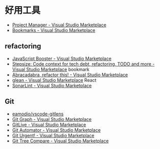 # 好用工具

- [Project&#32;Manager&#32;-&#32;Visual&#32;Studio&#32;Marketplace](https://marketplace.visualstudio.com/items?itemName=alefragnani.project-manager)
- [Bookmarks&#32;-&#32;Visual&#32;Studio&#32;Marketplace](https://marketplace.visualstudio.com/items?itemName=alefragnani.Bookmarks)

## refactoring

- [JavaScript&#32;Booster&#32;-&#32;Visual&#32;Studio&#32;Marketplace](https://marketplace.visualstudio.com/items?itemName=sburg.vscode-javascript-booster)
- [Stepsize:&#32;Code&#32;context&#32;for&#32;tech&#32;debt,&#32;refactoring,&#32;TODO&#32;and&#32;more&#32;-&#32;Visual&#32;Studio&#32;Marketplace](https://marketplace.visualstudio.com/items?itemName=Stepsize.stepsize&utm_source=dev.to&utm_medium=referral&utm_campaign=refactoring) bookmark
- [Abracadabra,&#32;refactor&#32;this!&#32;-&#32;Visual&#32;Studio&#32;Marketplace](https://marketplace.visualstudio.com/items?itemName=nicoespeon.abracadabra&ssr=false#overview)
- [glean&#32;-&#32;Visual&#32;Studio&#32;Marketplace](https://marketplace.visualstudio.com/items?itemName=wix.glean) React
- [SonarLint&#32;-&#32;Visual&#32;Studio&#32;Marketplace](https://marketplace.visualstudio.com/items?itemName=SonarSource.sonarlint-vscode)

## Git

- [eamodio/vscode-gitlens](https://github.com/eamodio/vscode-gitlens)
- [Git&#32;Graph&#32;-&#32;Visual&#32;Studio&#32;Marketplace](https://marketplace.visualstudio.com/items?itemName=mhutchie.git-graph)
- [GitLive&#32;-&#32;Visual&#32;Studio&#32;Marketplace](https://marketplace.visualstudio.com/items?itemName=TeamHub.teamhub)
- [Git&#32;Automator&#32;-&#32;Visual&#32;Studio&#32;Marketplace](https://marketplace.visualstudio.com/items?itemName=ivangabriele.vscode-git-add-and-commit)
- [Git&#32;Urgent!&#32;-&#32;Visual&#32;Studio&#32;Marketplace](https://marketplace.visualstudio.com/items?itemName=arafathusayn.git-urgent)
- [Git&#32;Tree&#32;Compare&#32;-&#32;Visual&#32;Studio&#32;Marketplace](https://marketplace.visualstudio.com/items?itemName=letmaik.git-tree-compare)
